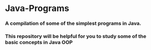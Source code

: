 # Java-Programs

### A compilation of some of the simplest programs in Java.
### This repository will be helpful for you to study some of the basic concepts in Java OOP
